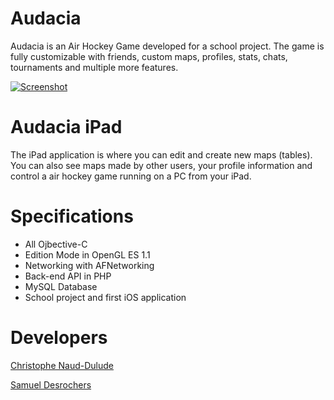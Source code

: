 Audacia
============
Audacia is an Air Hockey Game developed for a school project. The game is fully customizable with friends, custom maps, profiles, stats, chats, tournaments and multiple more features.

[![Screenshot](http://i.imgur.com/K3CELe4.png)](http://www.youtube.com/watch?v=SMbB6WnNyMU)

Audacia iPad
============
The iPad application is where you can edit and create new maps (tables). You can also see maps made by other users, your profile information and control a air hockey game running on a PC from your iPad.


Specifications
==============
* All Ojbective-C
* Edition Mode in OpenGL ES 1.1
* Networking with AFNetworking
* Back-end API in PHP
* MySQL Database
* School project and first iOS application


Developers
==========
[Christophe Naud-Dulude](https://github.com/Chris911)

[Samuel Desrochers](https://github.com/samdesrochers)
